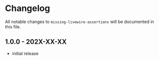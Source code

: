# Changelog

All notable changes to `missing-livewire-assertions` will be documented in this file.

## 1.0.0 - 202X-XX-XX

- initial release
